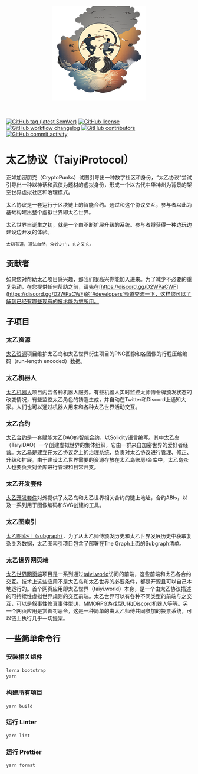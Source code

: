 <br/>
<p align="center">
<a href="https://taiyi.world" target="_blank">
<img src="https://raw.githubusercontent.com/TaiSifu/TaiyiProtocol/main/docs/logo-taiyiprotocol-manwoman-s.png" width="256" alt="TaiyiProtocol logo">
</a>
</p>
<br/>

[![GitHub tag (latest SemVer)](https://img.shields.io/github/v/tag/TaiSifu/TaiyiProtocol?style=flat-square)](https://hub.docker.com/r/TaiSifu/TaiyiProtocol/tags)
[![GitHub license](https://img.shields.io/github/license/TaiSifu/TaiyiProtocol?style=flat-square)](https://github.com/TaiSifu/TaiyiProtocol/blob/main/LICENSE)
[![GitHub workflow changelog](https://img.shields.io/github/workflow/status/TaiSifu/TaiyiProtocol/Changelog?style=flat-square&label=github-actions)](https://github.com/TaiSifu/TaiyiProtocol/actions?query=workflow%3AChangelog)
[![GitHub contributors](https://img.shields.io/github/contributors-anon/TaiSifu/TaiyiProtocol?style=flat-square)](https://github.com/TaiSifu/TaiyiProtocol/graphs/contributors)
[![GitHub commit activity](https://img.shields.io/github/commit-activity/y/TaiSifu/TaiyiProtocol?style=flat-square)](https://github.com/TaiSifu/TaiyiProtocol/commits/main)

# 太乙协议（TaiyiProtocol）

正如加密朋克（CryptoPunks）试图引导出一种数字社区和身份，“太乙协议”尝试引导出一种以神话和武侠为题材的虚拟身份，形成一个以古代中华神州为背景的架空世界虚拟社区和治理模式。

太乙协议是一套运行于区块链上的智能合约。通过和这个协议交互，参与者以此为基础构建出整个虚拟世界即太乙世界。

太乙世界自诞生之初，就是一个由不断扩展升级的系统。参与者将获得一种边玩边建设边开发的体验。

    太初有道，道法自然，众妙之门，玄之又玄。

## 贡献者

如果您对帮助太乙项目感兴趣，那我们很高兴你能加入进来。为了减少不必要的重复劳动，在您提供任何帮助之前，请先在[https://discord.gg/D2WPaCWF](https://discord.gg/D2WPaCWF)的`#developers`频道交流一下，这样您可以了解到已经有哪些现有的技术能为您所用。

## 子项目

### 太乙资源
[太乙资源](packages/taiyi-assets)项目维护太乙岛和太乙世界衍生项目的PNG图像和各图像的行程压缩编码（run-length encoded）数据。

### 太乙机器人
[太乙机器人](packages/taiyi-bots)项目内含各种机器人服务。有些机器人实时监控太师傅令牌颁发状态的改变情况，有些监控太乙角色的铸造生成，并自动在Twitter和Discord上通知大家。人们也可以通过机器人用来和各种太乙世界活动交互。

### 太乙合约
[太乙合约](packages/taiyi-contracts)是一套赋能太乙DAO的智能合约，以Solidity语言编写。其中太乙岛（TaiyiDAO）一个创建虚拟世界的集体组织，它由一群来自加密世界的爱好者经营。太乙岛是建立在太乙协议之上的治理系统，负责对太乙协议进行管理、修正、升级和扩展。由于建设太乙世界需要的资源存放在太乙岛账房/金库中，太乙岛众人也要负责对金库进行管理和日常开支。

### 太乙开发套件
[太乙开发套件](packages/taiyi-sdk)对外提供了太乙岛和太乙世界相关合约的链上地址，合约ABIs，以及一系列用于图像编码和SVG创建的工具。

### 太乙图索引
[太乙图索引（subgraph）](packages/taiyi-subgraph)，为了从太乙师傅颁发历史和太乙世界发展历史中获取复杂关系数据，太乙图索引项目包含了部署在The Graph上面的Subgraph清单。

### 太乙世界网页端
[太乙世界网页端](packages/taiyi-webapp)项目是一系列通过[taiyi.world](https://taiyi.world)访问的前端，这些前端和太乙各合约交互。技术上这些应用不是太乙岛和太乙世界的必要条件，都是开源且可以自己本地运行的。首个网页应用即太乙世界（taiyi.world）本身，是一个由太乙协议描述的可持续性虚拟世界规则的交互前端。太乙世界可以有各种不同类型的前端与之交互，可以是叙事性修真事件型UI、MMORPG游戏型UI和Discord机器人等等。另一个网页应用是赏善罚恶令，这是一种简单的由太乙师傅共同参加的投票系统，可以链上执行几乎一切提案。



## 一些简单命令行

### 安装相关组件

```sh
lerna bootstrap
yarn
```

### 构建所有项目

```sh
yarn build
```

### 运行 Linter

```sh
yarn lint
```

### 运行 Prettier

```sh
yarn format
```
